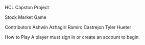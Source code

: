 HCL Capston Project

Stock Market Game

Contributors
Ashwin Azhagiri
Ramiro Castrejon
Tyler Hueter

How to Play
A player must sign in or create an account to begin.
